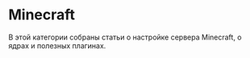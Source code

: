 # Minecraft

В этой категории собраны статьи о настройке сервера Minecraft, о ядрах и полезных плагинах.
